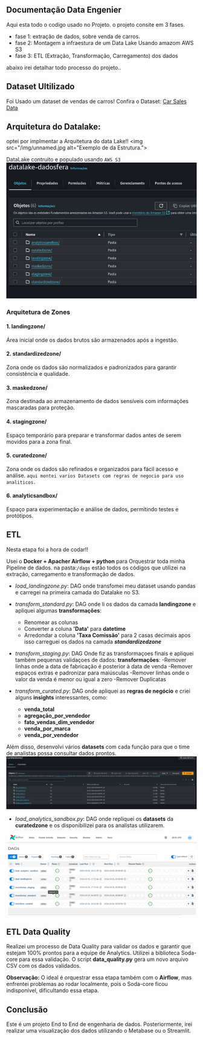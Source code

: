 ## **Documentação Data Engenier**
Aqui esta todo o codigo usado no Projeto. 
o projeto consite em 3 fases.
- fase 1: extração de dados, sobre venda de carros. 
- fase 2: Montagem a infraestura de um Data Lake Usando amazom AWS S3 
- fase 3: ETL (Extração, Transformação, Carregamento) dos dados 

abaixo irei detalhar todo processo do projeto..

## **Dataset Ultilizado**
Foi Usado um dataset de vendas de carros!
Confira o Dataset: [Car Sales Data](https://www.kaggle.com/datasets/suraj520/car-sales-data) 

## **Arquitetura do Datalake:** 
optei por implmentar a Arquitetura do data Lake!!
<img src="/img/unnamed.jpg alt="Exemplo de da Estrutura.">



DataLake contruito e populado usando `AWS S3` 
<img src="/img/datalake.png" alt="Estrutura Montada">

### **Arquitetura de Zones**

#### **1. landingzone/**
Área inicial onde os dados brutos são armazenados após a ingestão.
#### **2. standardizedzone/**
Zona onde os dados são normalizados e padronizados para garantir consistência e qualidade.
#### **3. maskedzone/**
Zona destinada ao armazenamento de dados sensíveis com informações mascaradas para proteção.
#### **4. stagingzone/**
Espaço temporário para preparar e transformar dados antes de serem movidos para a zona final.
#### **5. curatedzone/**
Zona onde os dados são refinados e organizados para fácil acesso e análise. 
`aqui montei varios Datasets com regras de negocio para uso analiticos.` 
#### **6. analyticsandbox/**
Espaço para experimentação e análise de dados, permitindo testes e protótipos.


## **ETL** 
Nesta etapa foi a hora de codar!!

Usei o **Docker + Apacher Airflow + python** para Orquestrar toda minha Pipeline de dados. 
na pasta:`/dags` estão todos os códigos que utilizei na extração, carregamento e transformação de dados.

- *load_landingzone.py*: DAG onde transfomei meu dataset usando pandas e carregei na primeira camada  do Datalake no S3.

- *transform_standard.py*: DAG onde li os dados da camada **landingzone** e apliquei algumas **transformações**:
  - Renomear as colunas
  - Converter a coluna **'Data'** para **datetime**
  - Arredondar a coluna **'Taxa Comissão'** para 2 casas decimais
  apos isso carreguei os dados na camada ***standardizedzone***

- *transform_staging.py*: DAG Onde fiz as transformaçoes finais e apliquei também pequenas validaçoes de dados:
**transformações**:
    -Remover linhas onde a data de fabricação é posterior à data de venda 
    -Remover espaços extras e padronizar para maiúsculas
    -Remover linhas onde o valor da venda é menor ou igual a zero
    -Remover Duplicatas

- *transform_curated.py*: DAG onde apliquei as **regras de negócio** e criei alguns **insights** interessantes, como:
  - **venda_total**
  - **agregação_por_vendedor**
  - **fato_vendas_dim_vendedor**
  - **venda_por_marca**
  - **venda_por_vendedor**

Além disso, desenvolvi vários **datasets** com cada função para que o time de analistas possa consultar dados prontos. 
<img src="/img/curated_data.png" alt="Curarated">

- *load_analytics_sandbox.py*: DAG onde repliquei os **datasets** da **curatedzone** e os disponibilizei para os analistas utilizarem.

<img src="/img/dags_airflow.png" alt="Pipeline no Airflow">


## **ETL** Data Quality 

Realizei um processo de Data Quality para validar os dados e garantir que estejam 100% prontos para a equipe de Analytics. Utilizei a biblioteca Soda-core para essa validação. O script **data_quality.py** gera um novo arquivo CSV com os dados validados. 

**Observação:** O ideal é orquestrar essa etapa também com o **Airflow**, mas enfrentei problemas ao rodar localmente, pois o Soda-core ficou indisponível, dificultando essa etapa.

## **Conclusão**

Este é um projeto End to End de engenharia de dados. Posteriormente, irei realizar uma visualização dos dados utilizando o Metabase ou o Streamlit.
